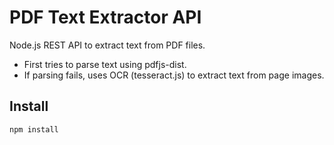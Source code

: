 # PDF Text Extractor API

Node.js REST API to extract text from PDF files.  
- First tries to parse text using pdfjs-dist.
- If parsing fails, uses OCR (tesseract.js) to extract text from page images.

## Install
```bash
npm install
